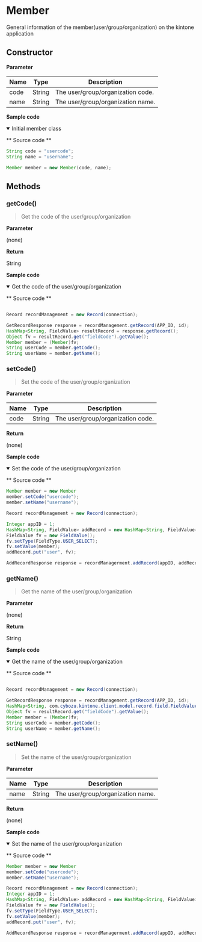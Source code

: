 # Member

General information of the member(user/group/organization) on the kintone application


## Constructor

**Parameter**

| Name| Type| Description |
| --- | --- | --- |
| code | String | The user/group/organization code.
| name | String | The user/group/organization name.

**Sample code**

<details class="tab-container" open>
<Summary>Initial member class</Summary>

** Source code **

```java
String code = "usercode";
String name = "username";

Member member = new Member(code, name);
```

</details>

## Methods

### getCode()

> Get the code of the user/group/organization

**Parameter**

(none)

**Return**

String

**Sample code**

<details class="tab-container" open>
<Summary>Get the code of the user/group/organization</Summary>

** Source code **

```java

Record recordManagement = new Record(connection);

GetRecordResponse response = recordManagement.getRecord(APP_ID, id);
HashMap<String, FieldValue> resultRecord = response.getRecord();
Object fv = resultRecord.get("fieldCode").getValue();
Member member = (Member)fv;
String userCode = member.getCode();
String userName = member.getName();
```

</details>

### setCode()

> Set the code of the user/group/organization

**Parameter**

| Name| Type| Description |
| --- | --- | --- |
| code | String | The user/group/organization code.

**Return**

(none)

**Sample code**

<details class="tab-container" open>
<Summary>Set the code of the user/group/organization</Summary>

** Source code **

```java
Member member = new Member
member.setCode("usercode");
member.setName("username");

Record recordManagement = new Record(connection);

Integer appID = 1;
HashMap<String, FieldValue> addRecord = new HashMap<String, FieldValue>();
FieldValue fv = new FieldValue();
fv.setType(FieldType.USER_SELECT);
fv.setValue(member);
addRecord.put("user", fv);

AddRecordResponse response = recordManagerment.addRecord(appID, addRecord);
```

</details>


### getName()

> Get the name of the user/group/organization

**Parameter**

(none)

**Return**

String

**Sample code**

<details class="tab-container" open>
<Summary>Get the name of the user/group/organization</Summary>

** Source code **

```java

Record recordManagement = new Record(connection);

GetRecordResponse response = recordManagement.getRecord(APP_ID, id);
HashMap<String, com.cybozu.kintone.client.model.record.field.FieldValue> resultRecord = response.getRecord();
Object fv = resultRecord.get("fieldCode").getValue();
Member member = (Member)fv;
String userCode = member.getCode();
String userName = member.getName();
```

</details>

### setName()

> Set the name of the user/group/organization

**Parameter**

| Name| Type| Description |
| --- | --- | --- |
| name | String | The user/group/organization name.

**Return**

(none)

**Sample code**

<details class="tab-container" open>
<Summary>Set the name of the user/group/organization</Summary>

** Source code **

```java
Member member = new Member
member.setCode("usercode");
member.setName("username");

Record recordManagement = new Record(connection);
Integer appID = 1;
HashMap<String, FieldValue> addRecord = new HashMap<String, FieldValue>();
FieldValue fv = new FieldValue();
fv.setType(FieldType.USER_SELECT);
fv.setValue(member);
addRecord.put("user", fv);

AddRecordResponse response = recordManagerment.addRecord(appID, addRecord);
```

</details>
